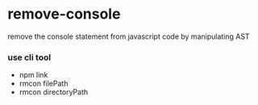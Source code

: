 # remove-console
remove the console statement from  javascript code by manipulating AST

### use cli tool
- npm link  
- rmcon filePath  
- rmcon directoryPath
